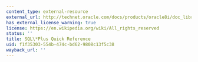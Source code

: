 ```yaml
---
content_type: external-resource
external_url: http://technet.oracle.com/docs/products/oracle8i/doc_library/817_doc/server.817/a82951/toc.htm
has_external_license_warning: true
license: https://en.wikipedia.org/wiki/All_rights_reserved
status: ''
title: SQL\*Plus Quick Reference
uid: f1f35303-554b-474c-bd62-9808c13f5c38
wayback_url: ''
---
```

